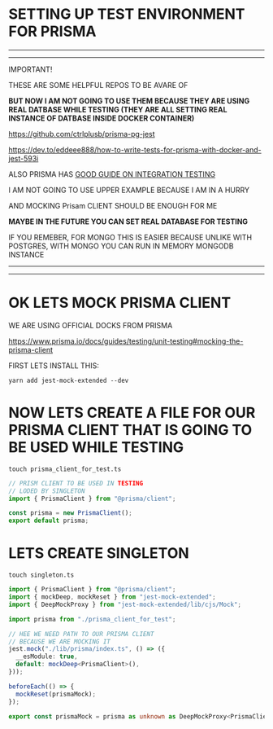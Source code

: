 # SETTING UP TEST ENVIRONMENT FOR PRISMA

***
***

IMPORTANT!

THESE ARE SOME HELPFUL REPOS TO BE AVARE OF

**BUT NOW I AM NOT GOING TO USE THEM BECAUSE THEY ARE USING REAL DATBASE WHILE TESTING (THEY ARE ALL SETTING REAL INSTANCE OF DATBASE INSIDE DOCKER CONTAINER)**

<https://github.com/ctrlplusb/prisma-pg-jest>

<https://dev.to/eddeee888/how-to-write-tests-for-prisma-with-docker-and-jest-593i>

ALSO PRISMA HAS [GOOD GUIDE ON INTEGRATION TESTING](https://www.prisma.io/docs/guides/testing/integration-testing)

I AM NOT GOING TO USE UPPER EXAMPLE BECAUSE I AM IN A HURRY

AND MOCKING Prisam CLIENT SHOULD BE ENOUGH FOR ME

**MAYBE IN THE FUTURE YOU CAN SET REAL DATABASE FOR TESTING**

IF YOU REMEBER, FOR MONGO THIS IS EASIER BECAUSE UNLIKE WITH POSTGRES, WITH MONGO YOU CAN RUN IN MEMORY MONGODB INSTANCE

***
***

# OK LETS MOCK PRISMA CLIENT

WE ARE USING OFFICIAL DOCKS FROM PRISMA

<https://www.prisma.io/docs/guides/testing/unit-testing#mocking-the-prisma-client>

FIRST LETS INSTALL THIS:

```
yarn add jest-mock-extended --dev
```

# NOW LETS CREATE A FILE FOR OUR PRISMA CLIENT THAT IS GOING TO BE USED WHILE TESTING

```
touch prisma_client_for_test.ts
```

```ts
// PRISM CLIENT TO BE USED IN TESTING
// LODED BY SINGLETON
import { PrismaClient } from "@prisma/client";

const prisma = new PrismaClient();
export default prisma;

```

# LETS CREATE SINGLETON

```
touch singleton.ts
```

```ts
import { PrismaClient } from "@prisma/client";
import { mockDeep, mockReset } from "jest-mock-extended";
import { DeepMockProxy } from "jest-mock-extended/lib/cjs/Mock";

import prisma from "./prisma_client_for_test";

// HEE WE NEED PATH TO OUR PRISMA CLIENT
// BECAUSE WE ARE MOCKING IT
jest.mock("./lib/prisma/index.ts", () => ({
  __esModule: true,
  default: mockDeep<PrismaClient>(),
}));

beforeEach(() => {
  mockReset(prismaMock);
});

export const prismaMock = prisma as unknown as DeepMockProxy<PrismaClient>;

```








<!-- ## STYLING

USING TAILWIND TOGETHER WITH EMOTION (**TWIN MACRO BY ben-rogerson**)

twin.macro with emotion (explained)

<https://github.com/ben-rogerson/twin.examples/tree/master/next-emotion>


typescript emotion example (very nice, has more stuff) (maybe is missing something but it is a good starter to build upon):

<https://github.com/ben-rogerson/twin.examples/tree/master/next-emotion-typescript>

**THESE ARE THE DOCS FOR TWIN MACRO**

<https://github.com/ben-rogerson/twin.macro/tree/master/docs>

**MUST READ**: (UNDER RESOURCS)

<https://github.com/ben-rogerson/twin.macro#resources>

MOST IMPORTAT THING (AT LEAST FOR ME): USE `css={[tw``]}` FOR DYNAMIC STYLES, AND USE `tw=""` OTHERVISE

## ANIMATIONS AND TRANSITIONS

FRAMER MOTION (SOMETIMES I DON'T LIKE HOW IT WORKS BECAUSE IT TENDS TO RANDOMLY SETS display PROPERTY) (IF YOU ARE ANIMATING SIZES)

## COLOR MODE

next-themes

# STATE MANGEMENT

xstate @xstate/react

# AUTHENTICATION

next-auth

# DATABASES

PRODUCTION: `PostgreSQL 13.3` ON `Supabase`

DEVELOPMENT: `PostgreSQL 13.3` SPINNED UP WITH DOCKER

ORM: Prisma

Redis 5.0.8:

PRODUCTION: `Upstash`

DEVELOPMENT: `Another Docker Container`

# EXPIRATION SERVICE, MAYBE ALSO, "SPECIAL CART SERVICE"

USING `BullMQ`


 -->

 <!-- 

## IDEAS

`WE SHOULD BUILD ECHO API (LIKE A STREAMING SERVER BUT MANUAL)`

WE SHOULD PUT CART IN A DETABSE, INSTEAD OF LOCAL STORAGE (BECAUSE IF WE USE THIS SERVER SIDE WE CAN EXPIRE CART, WE CAN DESTROY CART OBJECT)

MAYBE CART SHOULD BE KEPT IN REDIS, AND EXPIRE AFTER 3 HOURS IF LEFT TO BE STALE

WE NEED A STEP TO CHECK IF MAYBE SOMEONE BOUGHT SOMETHING AND STUFF IN CART IS MISSING (WHEN THAT HAPPENS USER SHOULD BE GIVEN THE INFO THAT "SOMEONE BOUGHT PRODUCT AS HE WAS FILLING CART", HE SHOULDN'T HAV ANY OPTIONS TO DO, JUST INFO AND WE LOWER HIS PRODUCT COUNT, OR IF THERE IS NONE WE REMOVE THE PRODUCT)
(LOW COUNT PRODUCTS SHOULD BE MARKED AS `HOT` OR WE SHOULD HAVE INFO: "HURRY UP, ONLY 10 LEFT IN STOCK") 

ORDER MARKED AS EXPIRED

CHECKING STOCK

CHECKING STOCK EVERY TIME USERS ADD TO CART

WHEN SEEDING YOU SHOULD SHOW ONE PRODUCT NOT IN STOCK AND THEN ONE PRODUCT IN STOCK AND SO ON AND SO ON (FOR EASIER DEVELOPMENT)


ADD TWO SCRIPTS FOR STARTING DEV DATBASES

AND OTHER FOR KILLING DATBASES, BECAUSE WE CAN KILL CONTAINER BY NAME, NOT JUST BY HIS ID 

FOR IMAGE UPLOAD USE CLOUDINARY


IMPLEMENT FAVORITE PRODUCTS OR WISHLIST 


 -->
